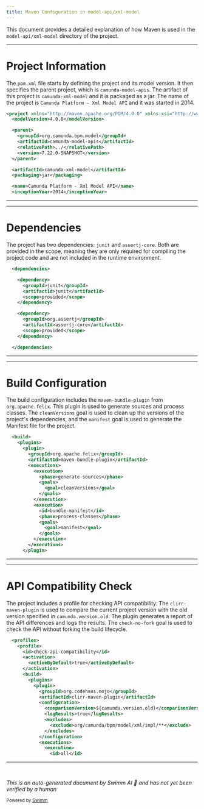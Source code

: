 ```yaml
---
title: Maven Configuration in model-api/xml-model
---
```

This document provides a detailed explanation of how Maven is used in the `model-api/xml-model` directory of the project.

<SwmSnippet path="/model-api/xml-model/pom.xml" line="1">

---

# Project Information

The `pom.xml` file starts by defining the project and its model version. It then specifies the parent project, which is `camunda-model-apis`. The artifact of this project is `camunda-xml-model` and it is packaged as a jar. The name of the project is `Camunda Platform - Xml Model API` and it was started in 2014.

```xml
<project xmlns="http://maven.apache.org/POM/4.0.0" xmlns:xsi="http://www.w3.org/2001/XMLSchema-instance" xsi:schemaLocation="http://maven.apache.org/POM/4.0.0 http://maven.apache.org/xsd/maven-4.0.0.xsd">
  <modelVersion>4.0.0</modelVersion>

  <parent>
    <groupId>org.camunda.bpm.model</groupId>
    <artifactId>camunda-model-apis</artifactId>
    <relativePath>../</relativePath>
    <version>7.22.0-SNAPSHOT</version>
  </parent>

  <artifactId>camunda-xml-model</artifactId>
  <packaging>jar</packaging>

  <name>Camunda Platform - Xml Model API</name>
  <inceptionYear>2014</inceptionYear>
```

---

</SwmSnippet>

<SwmSnippet path="/model-api/xml-model/pom.xml" line="23">

---

# Dependencies

The project has two dependencies: `junit` and `assertj-core`. Both are provided in the scope, meaning they are only required for compiling the project code and are not included in the runtime environment.

```xml
  <dependencies>

    <dependency>
      <groupId>junit</groupId>
      <artifactId>junit</artifactId>
      <scope>provided</scope>
    </dependency>

    <dependency>
      <groupId>org.assertj</groupId>
      <artifactId>assertj-core</artifactId>
      <scope>provided</scope>
    </dependency>

  </dependencies>
```

---

</SwmSnippet>

<SwmSnippet path="/model-api/xml-model/pom.xml" line="39">

---

# Build Configuration

The build configuration includes the `maven-bundle-plugin` from `org.apache.felix`. This plugin is used to generate sources and process classes. The `cleanVersions` goal is used to clean up the versions of the project's dependencies, and the `manifest` goal is used to generate the Manifest file for the project.

```xml
  <build>
    <plugins>
      <plugin>
        <groupId>org.apache.felix</groupId>
        <artifactId>maven-bundle-plugin</artifactId>
        <executions>
          <execution>
            <phase>generate-sources</phase>
            <goals>
              <goal>cleanVersions</goal>
            </goals>
          </execution>
          <execution>
            <id>bundle-manifest</id>
            <phase>process-classes</phase>
            <goals>
              <goal>manifest</goal>
            </goals>
          </execution>
        </executions>
      </plugin>
```

---

</SwmSnippet>

<SwmSnippet path="/model-api/xml-model/pom.xml" line="64">

---

# API Compatibility Check

The project includes a profile for checking API compatibility. The `clirr-maven-plugin` is used to compare the current project version with the old version specified in `camunda.version.old`. The plugin generates a report of the API differences and logs the results. The `check-no-fork` goal is used to check the API without forking the build lifecycle.

```xml
  <profiles>
    <profile>
      <id>check-api-compatibility</id>
      <activation>
        <activeByDefault>true</activeByDefault>
      </activation>
      <build>
        <plugins>
          <plugin>
            <groupId>org.codehaus.mojo</groupId>
            <artifactId>clirr-maven-plugin</artifactId>
            <configuration>
              <comparisonVersion>${camunda.version.old}</comparisonVersion>
              <logResults>true</logResults>
              <excludes>
                <exclude>org/camunda/bpm/model/xml/impl/**</exclude>
              </excludes>
            </configuration>
            <executions>
              <execution>
                <id>all</id>
```

---

</SwmSnippet>

&nbsp;

*This is an auto-generated document by Swimm AI 🌊 and has not yet been verified by a human*

<SwmMeta version="3.0.0" repo-id="Z2l0aHViJTNBJTNBREVNTy1jYW11bmRhLWJwbS1wbGF0Zm9ybSUzQSUzQXN3aW1taW8=" repo-name="DEMO-camunda-bpm-platform"><sup>Powered by [Swimm](/)</sup></SwmMeta>
